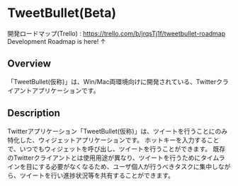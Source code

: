 TweetBullet(Beta)
====

開発ロードマップ(Trello) : https://trello.com/b/jrqsTj1f/tweetbullet-roadmap
Development Roadmap is here! ↑

## Overview
「TweetBullet(仮称)」は、Win/Mac両環境向けに開発されている、Twitterクライアントアプリケーションです。

## Description
Twitterアプリケーション「TweetBullet(仮称)」は、ツイートを行うことにのみ特化した、ウィジェットアプリケーションです。
ホットキーを入力することで、いつでもウィジェットを呼び出し、ツイートを行うことができます。
既存のTwitterクライアントとは使用用途が異なり、ツイートを行うためにタイムラインを目にする必要がなくなるため、ユーザ個人が行うべきタスクに集中しながら、ツイートを行い進捗状況等を共有することができます。
